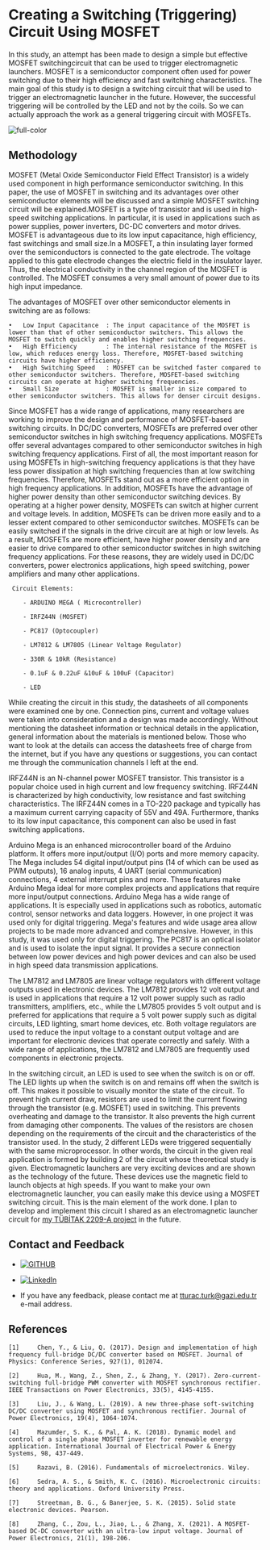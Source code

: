 # Creating a Switching (Triggering) Circuit Using MOSFET

In this study, an attempt has been made to design a simple but effective MOSFET switchingcircuit that can be used to trigger electromagnetic launchers. MOSFET is a semiconductor component often used for power switching due to their high efficiency and fast switching characteristics. The main goal of this study is to design a switching circuit that will be used to trigger an electromagnetic launcher in the future. However, the successful triggering will be controlled by the LED and not by the coils.  So we can actually approach the work as a general triggering circuit with MOSFETs.

![full-color](https://user-images.githubusercontent.com/123409659/233755585-e4e0738a-fb1e-4cb6-b2eb-a114ae81c62a.gif)

## Methodology

MOSFET (Metal Oxide Semiconductor Field Effect Transistor) is a widely used component in high performance semiconductor switching. In this paper, the use of MOSFET in switching and its advantages over other semiconductor elements will be discussed and a simple MOSFET switching circuit will be explained.MOSFET is a type of transistor and is used in high-speed switching applications. In particular, it is used in applications such as power supplies, power inverters, DC-DC converters and motor drives. MOSFET is advantageous due to its low input capacitance, high efficiency, fast switchings and small size.In a MOSFET, a thin insulating layer formed over the semiconductors is connected to the gate electrode. The voltage applied to this gate electrode changes the electric field in the insulator layer. Thus, the electrical conductivity in the channel region of the MOSFET is controlled. The MOSFET consumes a very small amount of power due to its high input impedance.

The advantages of MOSFET over other semiconductor elements in switching are as follows:

    •   Low Input Capacitance  : The input capacitance of the MOSFET is lower than that of other semiconductor switchers. This allows the MOSFET to switch quickly and enables higher switching frequencies.
    •   High Efficiency        : The internal resistance of the MOSFET is low, which reduces energy loss. Therefore, MOSFET-based switching circuits have higher efficiency.
    •   High Switching Speed   : MOSFET can be switched faster compared to other semiconductor switchers. Therefore, MOSFET-based switching circuits can operate at higher switching frequencies.
    •   Small Size             : MOSFET is smaller in size compared to other semiconductor switchers. This allows for denser circuit designs.

Since MOSFET has a wide range of applications, many researchers are working to improve the design and performance of MOSFET-based switching circuits. In DC/DC converters, MOSFETs are preferred over other semiconductor switches in high switching frequency applications. MOSFETs offer several advantages compared to other semiconductor switches in high switching frequency applications. First of all, the most important reason for using MOSFETs in high-switching frequency applications is that they have less power dissipation at high switching frequencies than at low switching frequencies. Therefore, MOSFETs stand out as a more efficient option in high frequency applications.
In addition, MOSFETs have the advantage of higher power density than other semiconductor switching devices. By operating at a higher power density, MOSFETs can switch at higher current and voltage levels.
In addition, MOSFETs can be driven more easily and to a lesser extent compared to other semiconductor switches. MOSFETs can be easily switched if the signals in the drive circuit are at high or low levels.
As a result, MOSFETs are more efficient, have higher power density and are easier to drive compared to other semiconductor switches in high switching frequency applications. For these reasons, they are widely used in DC/DC converters, power electronics applications, high speed switching, power amplifiers and many other applications.

```
 Circuit Elements: 

    - ARDUINO MEGA ( Microcontroller)

    - IRFZ44N (MOSFET)

    - PC817 (Optocoupler)

    - LM7812 & LM7805 (Linear Voltage Regulator)

    - 330R & 10kR (Resistance)

    - 0.1uF & 0.22uF &10uF & 100uF (Capacitor)

    - LED
```

While creating the circuit in this study, the datasheets of all components were examined one by one. Connection pins, current and voltage values were taken into consideration and a design was made accordingly. Without mentioning the datasheet information or technical details in the application, general information about the materials is mentioned below. Those who want to look at the details can access the datasheets free of charge from the internet, but if you have any questions or suggestions, you can contact me through the communication channels I left at the end.

IRFZ44N is an N-channel power MOSFET transistor. This transistor is a popular choice used in high current and low frequency switching. IRFZ44N is characterized by high conductivity, low resistance and fast switching characteristics. The IRFZ44N comes in a TO-220 package and typically has a maximum current carrying capacity of 55V and 49A. Furthermore, thanks to its low input capacitance, this component can also be used in fast switching applications.

Arduino Mega is an enhanced microcontroller board of the Arduino platform. It offers more input/output (I/O) ports and more memory capacity. The Mega includes 54 digital input/output pins (14 of which can be used as PWM outputs), 16 analog inputs, 4 UART (serial communication) connections, 4 external interrupt pins and more. These features make Arduino Mega ideal for more complex projects and applications that require more input/output connections. Arduino Mega has a wide range of applications. It is especially used in applications such as robotics, automatic control, sensor networks and data loggers. However, in one project it was used only for digital triggering. Mega's features and wide usage area allow projects to be made more advanced and comprehensive. However, in this study, it was used only for digital triggering.
The PC817 is an optical isolator and is used to isolate the input signal. It provides a secure connection between low power devices and high power devices and can also be used in high speed data transmission applications.

The LM7812 and LM7805 are linear voltage regulators with different voltage outputs used in electronic devices. The LM7812 provides 12 volt output and is used in applications that require a 12 volt power supply such as radio transmitters, amplifiers, etc., while the LM7805 provides 5 volt output and is preferred for applications that require a 5 volt power supply such as digital circuits, LED lighting, smart home devices, etc. Both voltage regulators are used to reduce the input voltage to a constant output voltage and are important for electronic devices that operate correctly and safely. With a wide range of applications, the LM7812 and LM7805 are frequently used components in electronic projects.

In the switching circuit, an LED is used to see when the switch is on or off. The LED lights up when the switch is on and remains off when the switch is off. This makes it possible to visually monitor the state of the circuit.
To prevent high current draw, resistors are used to limit the current flowing through the transistor (e.g. MOSFET) used in switching. This prevents overheating and damage to the transistor. It also prevents the high current from damaging other components. The values of the resistors are chosen depending on the requirements of the circuit and the characteristics of the transistor used. In the study, 2 different LEDs were triggered sequentially with the same microprocessor. In other words, the circuit in the given real application is formed by building 2 of the circuit whose theoretical study is given. 
Electromagnetic launchers are very exciting devices and are shown as the technology of the future. These devices use the magnetic field to launch objects at high speeds. If you want to make your own electromagnetic launcher, you can easily make this device using a MOSFET switching circuit. This is the main element of the work done. I plan to develop and implement this circuit I shared as an electromagnetic launcher circuit for [my TÜBİTAK 2209-A project](https://avesis.gazi.edu.tr/proje/20d9999a-d650-4a7e-954e-a980c7607a4e/lidar-ve-yapay-zeka-tabanli-dusman-tespitiyle-manyetik-firlaticinin-hedeflendirilmesi) in the future.

## Contact and Feedback

* [![GITHUB][github.com]][github-url]

* [![LinkedIn][LinkedIn.com]][LinkedIn-url]

* If you have any feedback, please contact me at tturac.turk@gazi.edu.tr e-mail address.
  
[github.com]: https://img.shields.io/badge/GITHUB_PROFILE-181717?style=for-the-badge&logo=github&logoColor=white
[github-url]: https://github.com/talhaturac
[LinkedIn.com]: https://img.shields.io/badge/LINKEDIN_PROFILE-0A66C2?style=for-the-badge&logo=LinkedIn&logoColor=white
[LinkedIn-url]: https://www.linkedin.com/in/talhaturacturk

## References

    [1] 	Chen, Y., & Liu, Q. (2017). Design and implementation of high frequency full-bridge DC/DC converter based on MOSFET. Journal of Physics: Conference Series, 927(1), 012074.

    [2] 	Hua, M., Wang, Z., Shen, Z., & Zhang, Y. (2017). Zero-current-switching full-bridge PWM converter with MOSFET synchronous rectifier. IEEE Transactions on Power Electronics, 33(5), 4145-4155.

    [3] 	Liu, J., & Wang, L. (2019). A new three-phase soft-switching DC/DC converter using MOSFET and synchronous rectifier. Journal of Power Electronics, 19(4), 1064-1074.

    [4] 	Mazumder, S. K., & Pal, A. K. (2018). Dynamic model and control of a single phase MOSFET inverter for renewable energy application. International Journal of Electrical Power & Energy Systems, 98, 437-449.

    [5] 	Razavi, B. (2016). Fundamentals of microelectronics. Wiley.

    [6] 	Sedra, A. S., & Smith, K. C. (2016). Microelectronic circuits: theory and applications. Oxford University Press.

    [7]     Streetman, B. G., & Banerjee, S. K. (2015). Solid state electronic devices. Pearson.

    [8] 	Zhang, C., Zou, L., Jiao, L., & Zhang, X. (2021). A MOSFET-based DC-DC converter with an ultra-low input voltage. Journal of Power Electronics, 21(1), 198-206.
